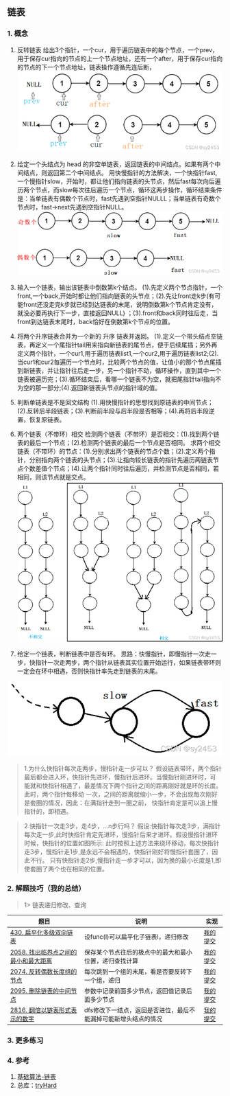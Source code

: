 ## 链表

### 1. 概念

1. 反转链表
给出3个指针，一个cur，用于遍历链表中的每个节点，一个prev，用于保存cur指向的节点的上一个节点地址，还有一个after，用于保存cur指向的节点的下一个节点地址，链表操作遵循先连后断，
![img.png](pics/1.png)

2. 给定一个头结点为 head 的非空单链表，返回链表的中间结点。如果有两个中间结点，则返回第二个中间结点。
用快慢指针的方法解决，一个快指针fast,一个慢指针slow，开始时，都让他们指向链表的头节点，然后fast每次向后遍历两个节点，而slow每次往后遍历一个节点，循环这两步操作，循环结束条件是：当单链表有偶数个节点时，fast先遇到空指针NULLL；当单链表有奇数个节点时，fast->next先遇到空指针NULL。
![img.png](pics/2.png)

3. 输入一个链表，输出该链表中倒数第k个结点。
(1).先定义两个节点指针，一个front,一个back,开始时都让他们指向链表的头节点；(2).先让front走k步(有可能front还没走完k步就已经到达链表的末尾，说明倒数第k个节点肯定没有，就没必要再执行下一步，直接返回NULL) ；(3).front和back同时往后走，当front到达链表末尾时，back恰好在倒数第k个节点的位置。

4. 将两个升序链表合并为一个新的 升序 链表并返回。
(1).定义一个带头结点空链表，再定义一个尾指针tail用来指向新链表的尾节点，便于后续尾插；另外再定义两个指针，一个cur1,用于遍历链表list1,一个cur2,用于遍历链表list2;(2).当cur1和cur2每遍历一个节点时，比较两个节点的值，让值小的那个节点尾插到新链表，并让指针往后走一步，另一个指针不动，循环操作，直到其中一个链表被遍历完；(3).循环结束后，看哪一个链表不为空，就把尾指针tail指向不为空的那一部分;(4).返回新链表头节点的指针域的值。

5. 判断单链表是不是回文结构
(1).用快慢指针的思想找到原链表的中间节点；(2).反转后半段链表；(3).判断前半段与后半段是否相等；(4).再将后半段逆置，恢复原链表。

6. 两个链表（不带环）相交
检测两个链表（不带环）是否相交：(1).找到两个链表的最后一个节点；(2).检测两个链表的最后一个节点是否相同。
求两个相交链表（不带环）的节点：(1).分别求出两个链表的节点个数；(2).定义两个指针，分别指向两个链表的头节点；(3).让指向较长链表的指针先遍历两链表节点个数差值个节点；(4).让两个指针同时往后遍历，并检测节点是否相同，若相同，则该节点就是交点。
![img_1.png](pics/3.png)

7. 给定一个链表，判断链表中是否有环。
思路：快慢指针，即慢指针一次走一步，快指针一次走两步，两个指针从链表其实位置开始运行，如果链表带环则一定会在环中相遇，否则快指针率先走到链表的末尾。

![img_2.png](pics/4.png)

>1.为什么快指针每次走两步，慢指针走一步可以？
假设链表带环，两个指针最后都会进入环，快指针先进环，慢指针后进环。当慢指针刚进环时，可
能就和快指针相遇了，最差情况下两个指针之间的距离刚好就是环的长度。此时，两个指针每移动
一次，之间的距离就缩小一步，不会出现每次刚好是套圈的情况，因此：在满指针走到一圈之前，
快指针肯定是可以追上慢指针的，即相遇。

>2.快指针一次走3步，走4步，...n步行吗？
假设:快指针每次走3步，满指针每次走一步,此时快指针肯定先进环，慢指针后来才进环。假设慢指针进环时候，快指针的位置如图所示:
此时按照上述方法来绕环移动，每次快指针走3步，慢指针走1步,是永远不会相遇的，快指针刚好将慢指针套圈了，因此不行。
只有快指针走2步,慢指针走一步才可以，因为换的最小长度是1,即使套圈了两个也在相同的位置。

### 2. 解题技巧（我的总结）

> 1> 链表递归修改、查询
> 
| 题目                                                                        | 说明                                | 实现                                                                            |
|---------------------------------------------------------------------------|-----------------------------------|-------------------------------------------------------------------------------|
| [430. 扁平化多级双向链表](https://leetcode.cn/problems/flatten-a-multilevel-doubly-linked-list/) | 设func(l)可以扁平化子链表l，递归修改            | [我的提交](https://leetcode.cn/problems/flatten-a-multilevel-doubly-linked-list/submissions/470308756/) |
| [2058. 找出临界点之间的最小和最大距离](https://leetcode.cn/problems/find-the-minimum-and-maximum-number-of-nodes-between-critical-points/description/) | 保存某个节点往后的极点中的最大和最小位置，递归查找计算       | [我的提交](https://leetcode.cn/problems/find-the-minimum-and-maximum-number-of-nodes-between-critical-points/submissions/497488297/) |
| [2074. 反转偶数长度组的节点](https://leetcode.cn/problems/reverse-nodes-in-even-length-groups/description/) | 每次跳到一个组的末尾，看是否要反转下一个组，递归          | [我的提交](https://leetcode.cn/problems/reverse-nodes-in-even-length-groups/submissions/497501976/) |
| [2095. 删除链表的中间节点](https://leetcode.cn/problems/delete-the-middle-node-of-a-linked-list/description/) | 参数中记录前面多少节点，返回值记录后面多少节点           | [我的提交](https://leetcode.cn/problems/delete-the-middle-node-of-a-linked-list/submissions/497799186/) |
| [2816. 翻倍以链表形式表示的数字](https://leetcode.cn/problems/double-a-number-represented-as-a-linked-list/description/) | dfs修改下一结点，返回是否进位，最后不能漏掉可能新增头结点的情况 | [我的提交](https://leetcode.cn/problems/double-a-number-represented-as-a-linked-list/submissions/501212327/) |




### 3. 更多练习


### 4. 参考
1. [基础算法-链表](https://blog.csdn.net/sy2453/article/details/122571058) 
2. 总库：[tryHard](https://github.com/NOMADxzy/tryHard)